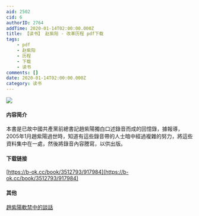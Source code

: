 ```yaml
---
aid: 2502
cid: 6
authorID: 2764
addTime: 2020-01-14T02:00:00.000Z
title: 【读书】 赵紫阳 - 改革历程 pdf下载
tags:
    - pdf
    - 赵紫阳
    - 历程
    - 下载
    - 读书
comments: []
date: 2020-01-14T02:00:00.000Z
category: 读书
---
```


![](https://dl181.zlibcdn.com/covers/books/08/f4/d9/08f4d905b9fdbf2b7a12d1482ea05b94.jpg)

#### [](#%E5%86%85%E5%AE%B9%E7%AE%80%E4%BB%8B)内容简介

本書是已故中國共產黨前總書記趙紫陽獨白口述錄音而成的回憶錄，據報導，2005年1月趙紫陽過世時，知道有這些錄音帶的人士暗中經過複雜的努力，將這些資料集中在一處，然後將錄音內容謄寫，以供出版。

#### [](#%E4%B8%8B%E8%BD%BD%E9%93%BE%E6%8E%A5)下载链接

[https://b-ok.cc/book/3512793/917984](https://b-ok.cc/book/3512793/917984)

#### [](#%E5%85%B6%E4%BB%96)其他

[趙紫陽軟禁中的談話](https://b-ok.cc/book/4978428/557aac)
